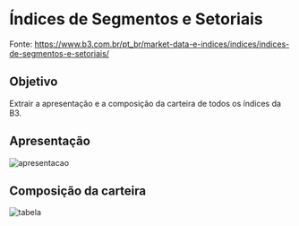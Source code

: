 # Índices de Segmentos e Setoriais

Fonte: https://www.b3.com.br/pt_br/market-data-e-indices/indices/indices-de-segmentos-e-setoriais/

## Objetivo

Extrair a apresentação e a composição da carteira de todos os índices da B3.

## Apresentação

![apresentacao](https://github.com/user-attachments/assets/ba8e8e2c-e863-49a0-af32-c6ebd29be995)


## Composição da carteira
![tabela](https://github.com/user-attachments/assets/3a1bf245-2a85-43ed-aab8-9f70b7f00f39)
